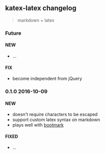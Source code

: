 ## katex-latex changelog

> markdown + latex

### Future
#### NEW
- ...

#### FIX
- become independent from jQuery

### 0.1.0 2016-10-09
#### NEW
- doesn't require characters to be escaped
- support custom latex syntax on markdown
- plays well with [bootmark](https://obedm503.github.io/bootmark/)

#### FIXED
- ...
